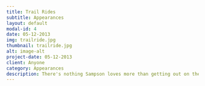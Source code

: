 ```yaml
---
title: Trail Rides
subtitle: Appearances
layout: default
modal-id: 4
date: 05-12-2013
img: trailride.jpg
thumbnail: trailride.jpg
alt: image-alt
project-date: 05-12-2013
client: Anyone
category: Appearances
description: There's nothing Sampson loves more than getting out on the trail. He hits it with verve and vigor, and loves to see the world. A smooth rider, he makes for wonderful trail rides.
---
```

